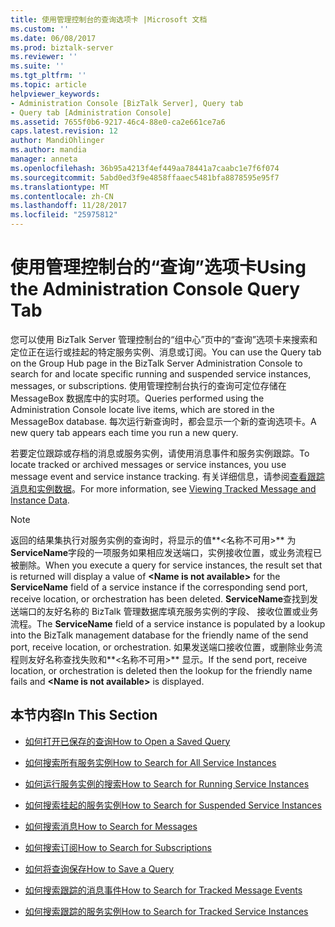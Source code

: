 ```yaml
---
title: 使用管理控制台的查询选项卡 |Microsoft 文档
ms.custom: ''
ms.date: 06/08/2017
ms.prod: biztalk-server
ms.reviewer: ''
ms.suite: ''
ms.tgt_pltfrm: ''
ms.topic: article
helpviewer_keywords:
- Administration Console [BizTalk Server], Query tab
- Query tab [Administration Console]
ms.assetid: 7655f0b6-9217-46c4-88e0-ca2e661ce7a6
caps.latest.revision: 12
author: MandiOhlinger
ms.author: mandia
manager: anneta
ms.openlocfilehash: 36b95a4213f4ef449aa78441a7caabc1e7f6f074
ms.sourcegitcommit: 5abd0ed3f9e4858ffaaec5481bfa8878595e95f7
ms.translationtype: MT
ms.contentlocale: zh-CN
ms.lasthandoff: 11/28/2017
ms.locfileid: "25975812"
---
```

# <a name="using-the-administration-console-query-tab"></a><span data-ttu-id="b91ad-102">使用管理控制台的“查询”选项卡</span><span class="sxs-lookup"><span data-stu-id="b91ad-102">Using the Administration Console Query Tab</span></span>
<span data-ttu-id="b91ad-103">您可以使用 BizTalk Server 管理控制台的“组中心”页中的“查询”选项卡来搜索和定位正在运行或挂起的特定服务实例、消息或订阅。</span><span class="sxs-lookup"><span data-stu-id="b91ad-103">You can use the Query tab on the Group Hub page in the BizTalk Server Administration Console to search for and locate specific running and suspended service instances, messages, or subscriptions.</span></span> <span data-ttu-id="b91ad-104">使用管理控制台执行的查询可定位存储在 MessageBox 数据库中的实时项。</span><span class="sxs-lookup"><span data-stu-id="b91ad-104">Queries performed using the Administration Console locate live items, which are stored in the MessageBox database.</span></span> <span data-ttu-id="b91ad-105">每次运行新查询时，都会显示一个新的查询选项卡。</span><span class="sxs-lookup"><span data-stu-id="b91ad-105">A new query tab appears each time you run a new query.</span></span>  
  
 <span data-ttu-id="b91ad-106">若要定位跟踪或存档的消息或服务实例，请使用消息事件和服务实例跟踪。</span><span class="sxs-lookup"><span data-stu-id="b91ad-106">To locate tracked or archived messages or service instances, you use message event and service instance tracking.</span></span> <span data-ttu-id="b91ad-107">有关详细信息，请参阅[查看跟踪消息和实例数据](../core/viewing-tracked-message-and-instance-data.md)。</span><span class="sxs-lookup"><span data-stu-id="b91ad-107">For more information, see [Viewing Tracked Message and Instance Data](../core/viewing-tracked-message-and-instance-data.md).</span></span>  
  
> [!NOTE]
>  <span data-ttu-id="b91ad-108">返回的结果集执行对服务实例的查询时，将显示的值**\<名称不可用\>** 为**ServiceName**字段的一项服务如果相应发送端口，实例接收位置，或业务流程已被删除。</span><span class="sxs-lookup"><span data-stu-id="b91ad-108">When you execute a query for service instances, the result set that is returned will display a value of **\<Name is not available\>** for the **ServiceName** field of a service instance if the corresponding send port, receive location, or orchestration has been deleted.</span></span>  <span data-ttu-id="b91ad-109">**ServiceName**查找到发送端口的友好名称的 BizTalk 管理数据库填充服务实例的字段、 接收位置或业务流程。</span><span class="sxs-lookup"><span data-stu-id="b91ad-109">The **ServiceName** field of a service instance is populated by a lookup into the BizTalk management database for the friendly name of the send port, receive location, or orchestration.</span></span>  <span data-ttu-id="b91ad-110">如果发送端口接收位置，或删除业务流程则友好名称查找失败和**\<名称不可用\>** 显示。</span><span class="sxs-lookup"><span data-stu-id="b91ad-110">If the send port, receive location, or orchestration is deleted then the lookup for the friendly name fails and **\<Name is not available\>** is displayed.</span></span>  
  
## <a name="in-this-section"></a><span data-ttu-id="b91ad-111">本节内容</span><span class="sxs-lookup"><span data-stu-id="b91ad-111">In This Section</span></span>  
  
-   [<span data-ttu-id="b91ad-112">如何打开已保存的查询</span><span class="sxs-lookup"><span data-stu-id="b91ad-112">How to Open a Saved Query</span></span>](../core/how-to-open-a-saved-query.md)  
  
-   [<span data-ttu-id="b91ad-113">如何搜索所有服务实例</span><span class="sxs-lookup"><span data-stu-id="b91ad-113">How to Search for All Service Instances</span></span>](../core/how-to-search-for-all-service-instances.md)  
  
-   [<span data-ttu-id="b91ad-114">如何运行服务实例的搜索</span><span class="sxs-lookup"><span data-stu-id="b91ad-114">How to Search for Running Service Instances</span></span>](../core/how-to-search-for-running-service-instances.md)  
  
-   [<span data-ttu-id="b91ad-115">如何搜索挂起的服务实例</span><span class="sxs-lookup"><span data-stu-id="b91ad-115">How to Search for Suspended Service Instances</span></span>](../core/how-to-search-for-suspended-service-instances.md)  
  
-   [<span data-ttu-id="b91ad-116">如何搜索消息</span><span class="sxs-lookup"><span data-stu-id="b91ad-116">How to Search for Messages</span></span>](../core/how-to-search-for-messages.md)  
  
-   [<span data-ttu-id="b91ad-117">如何搜索订阅</span><span class="sxs-lookup"><span data-stu-id="b91ad-117">How to Search for Subscriptions</span></span>](../core/how-to-search-for-subscriptions.md)  
  
-   [<span data-ttu-id="b91ad-118">如何将查询保存</span><span class="sxs-lookup"><span data-stu-id="b91ad-118">How to Save a Query</span></span>](../core/how-to-save-a-query.md)  
  
-   [<span data-ttu-id="b91ad-119">如何搜索跟踪的消息事件</span><span class="sxs-lookup"><span data-stu-id="b91ad-119">How to Search for Tracked Message Events</span></span>](../core/how-to-search-for-tracked-message-events.md)  
  
-   [<span data-ttu-id="b91ad-120">如何搜索跟踪的服务实例</span><span class="sxs-lookup"><span data-stu-id="b91ad-120">How to Search for Tracked Service Instances</span></span>](../core/how-to-search-for-tracked-service-instances.md)